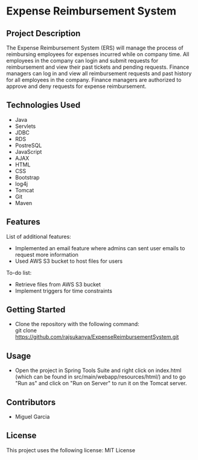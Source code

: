 # Expense Reimbursement System  

## Project Description  
The Expense Reimbursement System (ERS) will manage the process of reimbursing employees for expenses incurred while on company time. All employees in the company can login and submit requests for reimbursement and view their past tickets and pending requests. Finance managers can log in and view all reimbursement requests and past history for all employees in the company. Finance managers are authorized to approve and deny requests for expense reimbursement.  

## Technologies Used  
* Java
* Servlets
* JDBC
* RDS
* PostreSQL
* JavaScript
* AJAX
* HTML
* CSS
* Bootstrap
* log4j
* Tomcat
* Git 
* Maven

## Features  
List of additional features:    
  * Implemented an email feature where admins can sent user emails to request more information
  * Used AWS S3 bucket to host files for users

 To-do list:    
  * Retrieve files from AWS S3 bucket
  * Implement triggers for time constraints

## Getting Started  
* Clone the repository with the following command:   
  git clone https://github.com/rajsukanya/ExpenseReimbursementSystem.git 

## Usage   
* Open the project in Spring Tools Suite and right click on index.html (which can be found in src/main/webapp/resources/html/) and to go "Run as" and click on "Run on Server" to run it on the Tomcat server.

## Contributors
* Miguel Garcia

## License
This project uses the following license: MIT License
